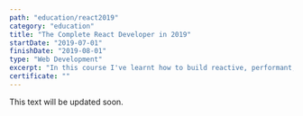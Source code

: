 ```yaml
---
path: "education/react2019"
category: "education"
title: "The Complete React Developer in 2019"
startDate: "2019-07-01"
finishDate: "2019-08-01"
type: "Web Development"
excerpt: "In this course I've learnt how to build reactive, performant, large scale applications like a senior developer using the latest features in React, including Hooks, Context API, Suspense, React Lazy and more."
certificate: ""
---
```


This text will be updated soon.